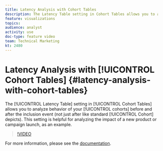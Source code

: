 ```yaml
---
title: Latency Analysis with Cohort Tables
description: The Latency Table setting in Cohort Tables allows you to analyze behavior of your cohorts before and after the inclusion event (not just after like standard Cohort depicts). This setting is helpful for analyzing the impact of a new product or campaign launch, as an example.
feature: visualizations
topics: 
audience: analyst
activity: use
doc-type: feature video
team: Technical Marketing
kt: 2480
---
```


# Latency Analysis with [!UICONTROL Cohort Tables] {#latency-analysis-with-cohort-tables}

The [!UICONTROL Latency Table] setting in [!UICONTROL Cohort Tables] allows you to analyze behavior of your [!UICONTROL cohorts] before and after the inclusion event (not just after like standard [!UICONTROL Cohort] depicts). This setting is helpful for analyzing the impact of a new product or campaign launch, as an example.

>[!VIDEO](https://video.tv.adobe.com/v/25964/?quality=12)

For more information, please see the [documentation](https://marketing.adobe.com/resources/help/en_US/analytics/analysis-workspace/cohort_analysis.html).
